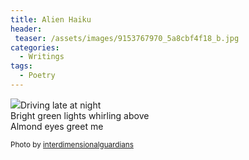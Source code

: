 ```yaml
---
title: Alien Haiku
header:
 teaser: /assets/images/9153767970_5a8cbf4f18_b.jpg
categories:
  - Writings
tags:
  - Poetry
---
```

<img src="https://douglangille.github.io/assets/images/9153767970_5a8cbf4f18_b.jpg">Driving late at night  
 Bright green lights whirling above  
 Almond eyes greet me

<small>Photo by <a href="http://www.flickr.com/photos/97842878@N04/9153767970">interdimensionalguardians</a></small>